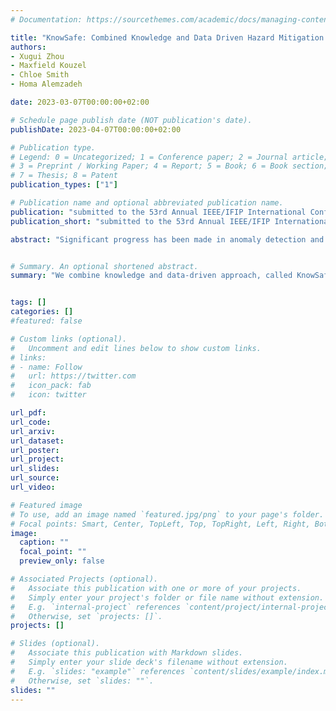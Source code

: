 ```yaml
---
# Documentation: https://sourcethemes.com/academic/docs/managing-content/

title: "KnowSafe: Combined Knowledge and Data Driven Hazard Mitigation in Cyber-Physical Systems"
authors: 
- Xugui Zhou
- Maxfield Kouzel
- Chloe Smith
- Homa Alemzadeh

date: 2023-03-07T00:00:00+02:00

# Schedule page publish date (NOT publication's date).
publishDate: 2023-04-07T00:00:00+02:00

# Publication type.
# Legend: 0 = Uncategorized; 1 = Conference paper; 2 = Journal article;
# 3 = Preprint / Working Paper; 4 = Report; 5 = Book; 6 = Book section;
# 7 = Thesis; 8 = Patent
publication_types: ["1"]

# Publication name and optional abbreviated publication name.
publication: "submitted to the 53rd Annual IEEE/IFIP International Conference on Dependable Systems and Networks (DSN)"
publication_short: "submitted to the 53rd Annual IEEE/IFIP International Conference on Dependable Systems and Networks (DSN)"

abstract: "Significant progress has been made in anomaly detection and safety monitoring to improve the safety and security of cyber-physical systems (CPS). However, less attention has been paid to hazard recovery and mitigation. This paper proposes a combined knowledge and data driven approach, KnowSafe, for the design of safety engines that can predict and mitigate safety hazards resulting from attacks or critical faults targeting a CPS controller. We integrate the domain-specific knowledge on safety constraints and context-specific mitigation actions with machine learning (ML) techniques to estimate system trajectories in the far and near future, infer potential hazards, and generate optimal corrective actions to keep the system safe. Experimental evaluation on two realistic closed-loop testbeds for medical CPS and one actual clinical dataset in comparison to state-of-the-art attack recovery methods demonstrates the high accuracy of KnowSafe in predicting system state trajectories and potential hazards with a low false positive rate and no false negatives. Furthermore, our proposed mitigation methodology maintains the safe operation of the simulated CPS despite attacks without introducing any new hazards, with a mitigation success rate of 92.8%, which is at least 76% higher than solely rule-based (50.9%) and solely data-driven (52.7%) methods."


# Summary. An optional shortened abstract.
summary: "We combine knowledge and data-driven approach, called KnowSafe, for runtime prediction and mitigation of hazards."


tags: []
categories: []
#featured: false

# Custom links (optional).
#   Uncomment and edit lines below to show custom links.
# links:
# - name: Follow
#   url: https://twitter.com
#   icon_pack: fab
#   icon: twitter

url_pdf: 
url_code: 
url_arxiv: 
url_dataset:
url_poster:
url_project:
url_slides:
url_source:
url_video: 

# Featured image
# To use, add an image named `featured.jpg/png` to your page's folder. 
# Focal points: Smart, Center, TopLeft, Top, TopRight, Left, Right, BottomLeft, Bottom, BottomRight.
image:
  caption: ""
  focal_point: ""
  preview_only: false

# Associated Projects (optional).
#   Associate this publication with one or more of your projects.
#   Simply enter your project's folder or file name without extension.
#   E.g. `internal-project` references `content/project/internal-project/index.md`.
#   Otherwise, set `projects: []`.
projects: []

# Slides (optional).
#   Associate this publication with Markdown slides.
#   Simply enter your slide deck's filename without extension.
#   E.g. `slides: "example"` references `content/slides/example/index.md`.
#   Otherwise, set `slides: ""`.
slides: ""
---
```

